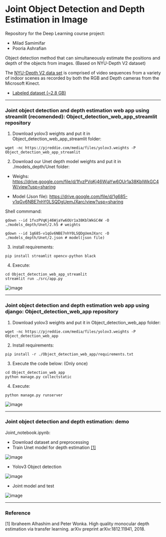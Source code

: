 # Joint Object Detection and Depth Estimation in Image
Repository for the Deep Learning course project:

- Milad Samimifar
- Pooria Ashrafian

Object detection method that can simultaneously estimate the positions and depth of the objects from images. (Based on NYU-Depth V2 dataset)

The [NYU-Depth V2 data set](https://cs.nyu.edu/~silberman/datasets/nyu_depth_v2.html) is comprised of video sequences from a variety of indoor scenes as recorded by both the RGB and Depth cameras from the Microsoft Kinect.

- [Labeled dataset (~2.8 GB)](http://horatio.cs.nyu.edu/mit/silberman/nyu_depth_v2/nyu_depth_v2_labeled.mat)

---

### Joint object detection and depth estimation web app using streamlit (recomended): Object_detection_web_app_streamlit repository

1.  Download yolov3 weights and put it in Object_detection_web_app_streamlit folder:

```
wget -nc https://pjreddie.com/media/files/yolov3.weights -P Object_detection_web_app_streamlit
```

2.  Download our Unet depth model weights and put it in ./models_depth/Unet folder:

- Weighs: https://drive.google.com/file/d/1fvzPVqKj46WjaYw6OUr1a38KblWkGC4W/view?usp=sharing

- Model (Json file): https://drive.google.com/file/d/1g685-v1qGv6NBE7nhY0LSQDgUemJXarc/view?usp=sharing

Shell commmand:

```
gdown --id 1fvzPVqKj46WjaYw6OUr1a38KblWkGC4W -O ./models_depth/Unet/2.h5 # weights

gdown --id 1g685-v1qGv6NBE7nhY0LSQDgUemJXarc -O ./models_depth/Unet/2.json # model(json file)
```

3. install requirements:

```
pip install streamlit opencv-python black
```

4.	Execute: 

```
cd Object_detection_web_app_streamlit
streamlit run ./src/app.py
```

![image](https://user-images.githubusercontent.com/82322980/152640791-96167abe-038a-49e0-a4d7-189d90908686.png)

---

### Joint object detection and depth estimation web app using django: Object_detection_web_app repository

1.  Download yolov3 weights and put it in Object_detection_web_app folder:

```
wget -nc https://pjreddie.com/media/files/yolov3.weights -P Object_detection_web_app
```

2.  Install requirements:

```
pip install -r ./Object_detection_web_app/requirements.txt
```

3.	Execute the code below: (Only once) 

```
cd Object_detection_web_app
python manage.py collectstatic
```

4.	Execute: 

```
python manage.py runserver
```

![image](https://user-images.githubusercontent.com/82322980/152633618-3ca2c6a7-f931-41a9-9089-c5d18d32d937.png)

---

### Joint object detection and depth estimation: demo

Joint_notebook.ipynb:

* Download dataset and preprocessing
* Train Unet model for depth estimation [[1]](#1)

![image](https://user-images.githubusercontent.com/82322980/152643472-a6e9a285-3fd0-4d47-9efe-e2299a5858ae.png)

* Yolov3 Object detection

![image](https://user-images.githubusercontent.com/82322980/152643493-9863a272-01b7-4cc1-a165-400b547c3a0f.png)

* Joint model and test

![image](https://user-images.githubusercontent.com/82322980/152643505-78c7084d-df29-4f39-83d6-e2511b14a96d.png)

---

### Reference

<a id="1">[1]</a> 
Ibraheem Alhashim and Peter Wonka. High quality monocular depth estimation via transfer learning. arXiv preprint arXiv:1812.11941, 2018.
